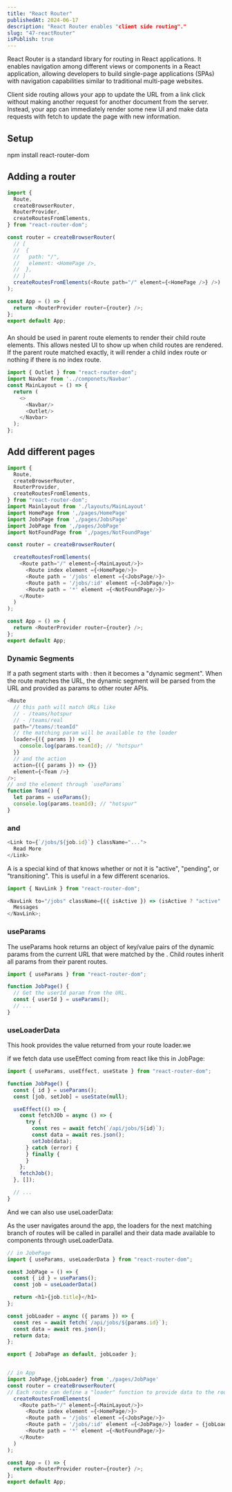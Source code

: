 ```yaml
---
title: "React Router"
publishedAt: 2024-06-17
description: "React Router enables "client side routing"."
slug: "47-reactRouter"
isPublish: true
---
```


React Router is a standard library for routing in React applications. It enables navigation among different views or components in a React application, allowing developers to build single-page applications (SPAs) with navigation capabilities similar to traditional multi-page websites.

Client side routing allows your app to update the URL from a link click without making another request for another document from the server. Instead, your app can immediately render some new UI and make data requests with fetch to update the page with new information.

## Setup

npm install react-router-dom

## Adding a router

```js
import {
  Route,
  createBrowserRouter,
  RouterProvider,
  createRoutesFromElements,
} from "react-router-dom";

const router = createBrowserRouter(
  // [
  //  {
  //   path: "/",
  //   element: <HomePage />,
  //  },
  // ]
  createRoutesFromElements(<Route path="/" element={<HomePage />} />)
);

const App = () => {
  return <RouterProvider router={router} />;
};
export default App;
```

### <Outlet>

An <Outlet> should be used in parent route elements to render their child route elements. This allows nested UI to show up when child routes are rendered. If the parent route matched exactly, it will render a child index route or nothing if there is no index route.

```js
import { Outlet } from "react-router-dom";
import Navbar from '../componets/Navbar'
const MainLayout = () => {
  return (
    <>
      <Navbar/>
      <Outlet/>
    </Navbar>
  );
};
```

## Add different pages

```js
import {
  Route,
  createBrowserRouter,
  RouterProvider,
  createRoutesFromElements,
} from "react-router-dom";
import Mainlayout from './layouts/MainLayout'
import HomePage from ',/pages/HomePage'
import JobsPage from ',/pages/JobsPage'
import JobPage from ',/pages/JobPage'
import NotFoundPage from ',/pages/NotFoundPage'

const router = createBrowserRouter(

  createRoutesFromElements(
    <Route path="/" element={<MainLayout/>}>
      <Route index element ={<HomePage/>}>
      <Route path = '/jobs' element ={<JobsPage/>}>
      <Route path = '/jobs/:id' element ={<JobPage/>}>
      <Route path = '*' element ={<NotFoundPage/>}>
    </Route>
  )
);

const App = () => {
  return <RouterProvider router={router} />;
};
export default App;
```

### Dynamic Segments

If a path segment starts with : then it becomes a "dynamic segment". When the route matches the URL, the dynamic segment will be parsed from the URL and provided as params to other router APIs.

```js
<Route
  // this path will match URLs like
  // - /teams/hotspur
  // - /teams/real
  path="/teams/:teamId"
  // the matching param will be available to the loader
  loader={({ params }) => {
    console.log(params.teamId); // "hotspur"
  }}
  // and the action
  action={({ params }) => {}}
  element={<Team />}
/>;
// and the element through `useParams`
function Team() {
  let params = useParams();
  console.log(params.teamId); // "hotspur"
}
```

### <Link> and <NavLink>

```js
<Link to={`/jobs/${job.id}`} className="...">
  Read More
</Link>
```

A <NavLink> is a special kind of <Link> that knows whether or not it is "active", "pending", or "transitioning". This is useful in a few different scenarios.

```js
import { NavLink } from "react-router-dom";

<NavLink to="/jobs" className={({ isActive }) => (isActive ? "active" : "")}>
  Messages
</NavLink>;
```

### useParams

The useParams hook returns an object of key/value pairs of the dynamic params from the current URL that were matched by the <Route path>. Child routes inherit all params from their parent routes.

```js
import { useParams } from "react-router-dom";

function JobPage() {
  // Get the userId param from the URL.
  const { userId } = useParams();
  // ...
}
```

### useLoaderData

This hook provides the value returned from your route loader.we

if we fetch data use useEffect coming from react like this in JobPage:

```js
import { useParams, useEffect, useState } from "react-router-dom";

function JobPage() {
  const { id } = useParams();
  const [job, setJob] = useState(null);

  useEffect(() => {
    const fetchJOb = async () => {
      try {
        const res = await fetch(`/api/jobs/${id}`);
        const data = await res.json();
        setJob(data);
      } catch (error) {
      } finally {
      }
    };
    fetchJob();
  }, []);

  // ...
}
```

And we can also use useLoaderData:

As the user navigates around the app, the loaders for the next matching branch of routes will be called in parallel and their data made available to components through useLoaderData.

```js
// in JobePage
import { useParams, useLoaderData } from "react-router-dom";

const JobPage = () => {
  const { id } = useParams();
  const job = useLoaderData()

  return <h1>{job.title}</h1>
};

const jobLoader = async ({ params }) => {
  const res = await fetch(`/api/jobs/${params.id}`);
  const data = await res.json();
  return data;
};

export { JobaPage as default, jobLoader };


// in App
import JobPage,{jobLoader} from ',/pages/JobPage'
const router = createBrowserRouter(
// Each route can define a "loader" function to provide data to the route element before it renders.
  createRoutesFromElements(
    <Route path="/" element={<MainLayout/>}>
      <Route index element ={<HomePage/>}>
      <Route path = '/jobs' element ={<JobsPage/>}>
      <Route path = '/jobs/:id' element ={<JobPage/>} loader = {jobLoader}>
      <Route path = '*' element ={<NotFoundPage/>}>
    </Route>
  )
);

const App = () => {
  return <RouterProvider router={router} />;
};
export default App;
```
